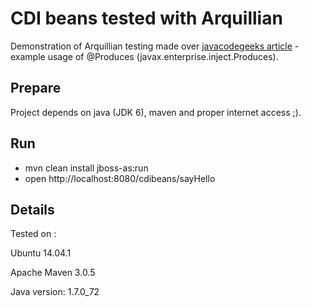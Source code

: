 # CDI beans tested with Arquillian
Demonstration of Arquillian testing made over [javacodegeeks article](http://www.javacodegeeks.com/2013/06/java-ee-cdi-programmatic-dependency-disambiguation-example-injection-point-inspection.html) - example usage of @Produces (javax.enterprise.inject.Produces).

## Prepare
Project depends on java (JDK 6), maven and proper internet access ;).

## Run
- mvn clean install jboss-as:run
- open http://localhost:8080/cdibeans/sayHello

## Details

Tested on :

Ubuntu 14.04.1

Apache Maven 3.0.5

Java version: 1.7.0_72

